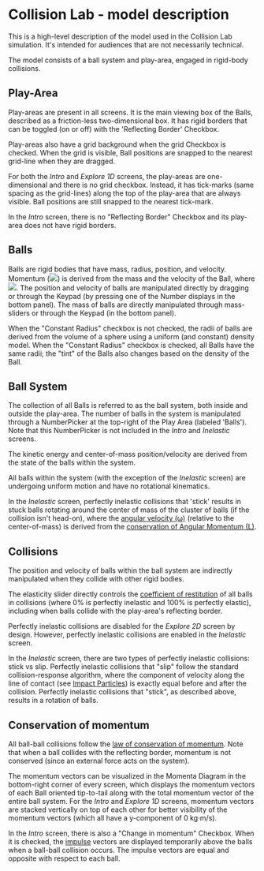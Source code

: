 # Collision Lab - model description

This is a high-level description of the model used in the Collision Lab simulation. It's intended for audiences that are not necessarily technical. 

The model consists of a ball system and play-area, engaged in rigid-body collisions. 

## Play-Area

Play-areas are present in all screens. It is the main viewing box of the Balls, described as a friction-less two-dimensional box. It has rigid borders that can be toggled (on or off) with the 'Reflecting Border' Checkbox.

Play-areas also have a grid background when the grid Checkbox is checked.  When the grid is visible, Ball positions are snapped to the nearest grid-line when they are dragged.

For both the _Intro_ and _Explore 1D_ screens, the play-areas are one-dimensional and there is no grid checkbox. Instead, it has tick-marks (same spacing as the grid-lines) along the top of the play-area that are always visible. Ball positions are still snapped to the nearest tick-mark.

In the _Intro_ screen, there is no "Reflecting Border" Checkbox and its play-area does not have rigid borders.

## Balls

Balls are rigid bodies that have mass, radius, position, and velocity. Momentum (<img src="https://render.githubusercontent.com/render/math?math=\vec{p}">) is derived from the mass and the velocity of the Ball, where <img src="https://render.githubusercontent.com/render/math?math=\large \vec{p} = m \cdot \vec{v}">. The position and velocity of balls are manipulated directly by dragging or through the Keypad (by pressing one of the Number displays in the bottom panel). The mass of balls are directly manipulated through mass-sliders or through the Keypad (in the bottom panel).

When the "Constant Radius" checkbox is not checked, the radii of balls are derived from the volume of a sphere using a uniform (and constant) density model. When the "Constant Radius" checkbox is checked, all Balls have the same radii; the "tint" of the Balls also changes based on the density of the Ball.

## Ball System

The collection of all Balls is referred to as the ball system, both inside and outside the play-area. The number of balls in the system is manipulated through a NumberPicker at the top-right of the Play Area (labeled 'Balls'). Note that this NumberPicker is not included in the _Intro_ and _Inelastic_ screens.

The kinetic energy and center-of-mass position/velocity are derived from the state of the balls within the system. 

All balls within the system (with the exception of the _Inelastic_ screen) are undergoing uniform motion and have no rotational kinematics.

In the _Inelastic_ screen, perfectly inelastic collisions that 'stick' results in stuck balls rotating around the center of mass of the cluster of balls (if the collision isn't head-on), where the [angular velocity (&omega;)](https://en.wikipedia.org/wiki/Angular_velocity) (relative to the center-of-mass) is derived from the [conservation of Angular Momentum (L)](https://en.wikipedia.org/wiki/Angular_momentum#Collection_of_particles).

## Collisions

The position and velocity of balls within the ball system are indirectly manipulated when they collide with other rigid bodies. 

The elasticity slider directly controls the [coefficient of restitution](https://en.wikipedia.org/wiki/Coefficient_of_restitution) of all balls in collisions (where 0% is perfectly inelastic and 100% is perfectly elastic), including when balls collide with the play-area's reflecting border. 

Perfectly inelastic collisions are disabled for the _Explore 2D_ screen by design. However, perfectly inelastic collisions are enabled in the _Inelastic_ screen. 

In the _Inelastic_ screen, there are two types of perfectly inelastic collisions: stick vs slip. Perfectly inelastic collisions that "slip" follow the standard collision-response algorithm, where the component of
velocity along the line of contact (see [Impact Particles](http://web.mst.edu/~reflori/be150/Dyn%20Lecture%20Videos/Impact%20Particles%201/Impact%20Particles%201.pdf)) is exactly equal before and after the collision. Perfectly inelastic collisions that "stick", as described above, results in a rotation of balls.


## Conservation of momentum

All ball-ball collisions follow the [law of conservation of momentum](https://en.wikipedia.org/wiki/Conservation_of_momentum). Note that when a ball collides with the reflecting border, momentum is not conserved (since an external force acts on the system).

The momentum vectors can be visualized in the Momenta Diagram in the bottom-right corner of every screen, which displays the momentum vectors of each Ball oriented tip-to-tail along with the total momentum vector of the entire ball system. For the _Intro_ and _Explore 1D_ screens, momentum vectors are stacked vertically on top of each other for better visibility of the momentum vectors (which all have a y-component of 0 kg⋅m/s).

In the _Intro_ screen, there is also a "Change in momentum" Checkbox. When it is checked, the [impulse](https://en.wikipedia.org/wiki/Impulse_(physics)) vectors are displayed temporarily above the balls when a ball-ball collision occurs. The impulse vectors are equal and opposite with respect to each ball.